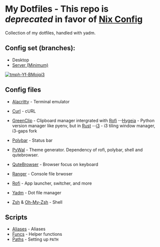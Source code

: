 # My Dotfiles - This repo is *deprecated* in favor of [Nix Config](https://github.com/George-Miao/nix-config)

Collection of my dotfiles, handled with yadm.

## Config set (branches):

- Desktop
- [Server (Minimum)](https://github.com/George-Miao/Dotfile/tree/minimum)


<a href="https://ibb.co/PFCC27P"><img src="https://i.ibb.co/mbzznL2/tmph-Yf-BMojqi3.png" alt="tmph-Yf-BMojqi3" border="0"></a>

## Config files

- [Alacritty](https://github.com/alacritty/alacritty) - Terminal emulator

- [Curl](https://curl.se) - cURL

- [GreenClip](https://github.com/erebe/greenclip) - Clipboard manager intergrated with [Rofi](https://github.com/davatorium/rofi) --[Hygeia](https://github.com/hygieia/hygieia) - Python version manager like pyenv, but in [Rust](https://rust-lang.org) --[i3](https://github.com/Airblader/i3) - i3 tiling window manager, i3-gaps fork

- [Polybar](https://github.com/polybar/polybar) - Status bar

- [PyWal](https://github.com/dylanaraps/pywal) - Theme generator. Dependency of rofi, polybar, shell and qutebrowser.

- [QuteBrowser](https://qutebrowser.org/) - Browser focus on keyboard

- [Ranger](https://github.com/ranger/ranger) - Console file brwoser 

- [Rofi](https://github.com/davatorium/rofi) - App launcher, switcher, and more

- [Yadm](https://github.com/TheLocehiliosan/yadm) - Dot file manager

- [Zsh](https://www.zsh.org/) & [Oh-My-Zsh](https://ohmyz.sh/) - Shell

## Scripts

- [Aliases](./blob/master/.alias) - Aliases
- [Funcs](./blob/master/.alias) - Helper functions
- [Paths](./blob/master/.path) - Setting up `PATH`
